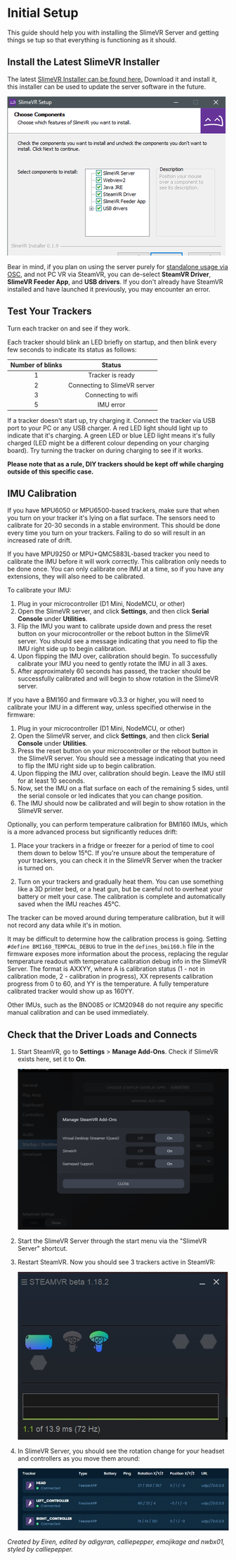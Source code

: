 # Initial Setup

This guide should help you with installing the SlimeVR Server and getting things se tup so that everything is functioning as it should.

## Install the Latest SlimeVR Installer
The latest [SlimeVR Installer can be found here.](https://slimevr.dev/download) Download it and install it, this installer can be used to update the server software in the future.

![The Installer wizard](../assets/img/Setup_Installer.png)

Bear in mind, if you plan on using the server purely for [standalone usage via OSC](osc-information.md), and not PC VR via SteamVR, you can de-select **SteamVR Driver**, **SlimeVR Feeder App**, and **USB drivers**. If you don't already have SteamVR installed and have launched it previously, you may encounter an error.

## Test Your Trackers
Turn each tracker on and see if they work.

Each tracker should blink an LED briefly on startup, and then blink every few seconds to indicate its status as follows:

| Number of blinks | Status                                             |
| :--------------: |:-------------------------------------------------: |
| 1                | Tracker is ready                                   |
| 2                | Connecting to SlimeVR server                       |
| 3                | Connecting to wifi                                 |
| 5                | IMU error                                          |


If a tracker doesn't start up, try charging it. Connect the tracker via USB port to your PC or any USB charger. A red LED light should light up to indicate that it's charging. A green LED or blue LED light means it's fully charged (LED might be a different colour depending on your charging board). Try turning the tracker on during charging to see if it works.

**Please note that as a rule, DIY trackers should be kept off while charging outside of this specific case.**


## IMU Calibration

If you have MPU6050 or MPU6500-based trackers, make sure that when you turn on your tracker it's lying on a flat surface. The sensors need to calibrate for 20-30 seconds in a stable environment. This should be done every time you turn on your trackers. Failing to do so will result in an increased rate of drift.

If you have MPU9250 or MPU+QMC5883L-based tracker you need to calibrate the IMU before it will work correctly. This calibration only needs to be done once. You can only calibrate one IMU at a time, so if you have any extensions, they will also need to be calibrated.

To calibrate your IMU:
1. Plug in your microcontroller (D1 Mini, NodeMCU, or other)
1. Open the SlimeVR server, and click **Settings**, and then click **Serial Console** under **Utilities**.
1. Flip the IMU you want to calibrate upside down and press the reset button on your microcontroller or the reboot button in the SlimeVR server. You should see a message indicating that you need to flip the IMU right side up to begin calibration.
1. Upon flipping the IMU over, calibration should begin. To successfully calibrate your IMU you need to gently rotate the IMU in all 3 axes.
1. After approximately 60 seconds has passed, the tracker should be successfully calibrated and will begin to show rotation in the SlimeVR server.

If you have a BMI160 and firmware v0.3.3 or higher, you will need to calibrate your IMU in a different way, unless specified otherwise in the firmware:
1. Plug in your microcontroller (D1 Mini, NodeMCU, or other)
1. Open the SlimeVR server, and click **Settings**, and then click **Serial Console** under **Utilities**.
1. Press the reset button on your microcontroller or the reboot button in the SlimeVR server. You should see a message indicating that you need to flip the IMU right side up to begin calibration.
1. Upon flipping the IMU over, calibration should begin. Leave the IMU still for at least 10 seconds.
1. Now, set the IMU on a flat surface on each of the remaining 5 sides, until the serial console or led indicates that you can change position.
1. The IMU should now be calibrated and will begin to show rotation in the SlimeVR server.

Optionally, you can perform temperature calibration for BMI160 IMUs, which is a more advanced process but significantly reduces drift:

1. Place your trackers in a fridge or freezer for a period of time to cool them down to below 15°C. If you're unsure about the temperature of your trackers, you can check it in the SlimeVR Server when the tracker is turned on.

1. Turn on your trackers and gradually heat them. You can use something like a 3D printer bed, or a heat gun, but be careful not to overheat your battery or melt your case. The calibration is complete and automatically saved when the IMU reaches 45°C.

The tracker can be moved around during temperature calibration, but it will not record any data while it's in motion.

It may be difficult to determine how the calibration process is going. Setting `#define BMI160_TEMPCAL_DEBUG` to true in the `defines_bmi160.h` file in the firmware exposes more information about the process, replacing the regular temperature readout with temperature calibration debug info in the SlimeVR Server.
The format is AXXYY, where A is calibration status (1 - not in calibration mode, 2 - calibration in progress), XX represents calibration progress from 0 to 60, and YY is the temperature. A fully temperature calibrated tracker would show up as 160YY.

Other IMUs, such as the BNO085 or ICM20948 do not require any specific manual calibration and can be used immediately.


## Check that the Driver Loads and Connects

1. Start SteamVR, go to **Settings** > **Manage Add-Ons**. Check if SlimeVR exists here, set it to **On**.

   ![The Manage SteamVR Add-Ons page](../assets/img/SteamVR1.png)
1. Start the SlimeVR Server through the start menu via the "SlimeVR Server" shortcut.
1. Restart SteamVR. Now you should see 3 trackers active in SteamVR:

   ![The trackers present in the SteamVR tracker](../assets/img/SteamVR2.png)
1. In SlimeVR Server, you should see the rotation change for your headset and controllers as you move them around:

   ![Image of trackers in SlimeVR](../assets/img/HMD_position.png)

*Created by Eiren, edited by adigyran, calliepepper, emojikage and nwbx01, styled by calliepepper.*
